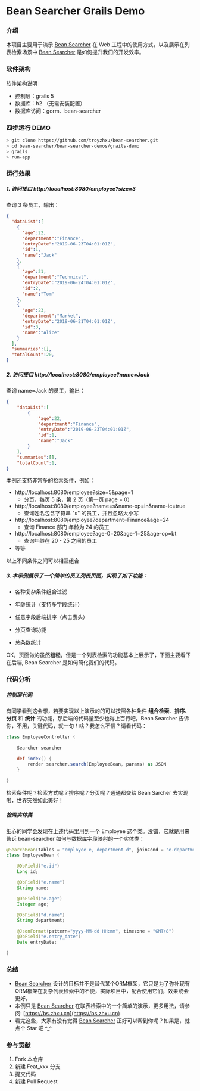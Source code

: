# Bean Searcher Grails Demo

### 介绍

本项目主要用于演示 [Bean Searcher](https://gitee.com/troyzhxu/bean-searcher) 在 Web 工程中的使用方式，以及展示在列表检索场景中 [Bean Searcher](https://gitee.com/troyzhxu/bean-searcher) 是如何提升我们的开发效率。

### 软件架构
软件架构说明

- 控制层：grails 5
- 数据库：h2 （无需安装配置）
- 数据库访问：gorm、bean-searcher

### 四步运行 DEMO

```bash
> git clone https://github.com/troyzhxu/bean-searcher.git
> cd bean-searcher/bean-searcher-demos/grails-demo
> grails
> run-app
```

### 运行效果

##### 1. 访问接口 http://localhost:8080/employee?size=3
查询 3 条员工，输出：

```json
{
  "dataList":[
    {
      "age":22,
      "department":"Finance",
      "entryDate":"2019-06-23T04:01:01Z",
      "id":1,
      "name":"Jack"
    },
    {
      "age":21,
      "department":"Technical",
      "entryDate":"2019-06-24T04:01:01Z",
      "id":2,
      "name":"Tom"
    },
    {
      "age":23,
      "department":"Market",
      "entryDate":"2019-06-21T04:01:01Z",
      "id":3,
      "name":"Alice"
    }
  ],
  "summaries":[],
  "totalCount":20,
}
```

##### 2. 访问接口 http://localhost:8080/employee?name=Jack

查询 name=Jack 的员工，输出：

```json
{
    "dataList":[
        {
            "age":22,
            "department":"Finance",
            "entryDate":"2019-06-23T04:01:01Z",
            "id":1,
            "name":"Jack"
        }
    ],
    "summaries":[],
    "totalCount":1,
}
```

本例还支持非常多的检索条件，例如：

* http://localhost:8080/employee?size=5&page=1
  - 分页，每页 5 条，第 2 页（第一页 page = 0）
* http://localhost:8080/employee?name=s&name-op=in&name-ic=true
  - 查询姓名包含字符串 "s" 的员工，并且忽略大小写
* http://localhost:8080/employee?department=Finance&age=24
  - 查询 Finance 部门 年龄为 24 的员工
* http://localhost:8080/employee?age-0=20&age-1=25&age-op=bt
  - 查询年龄在 20 - 25 之间的员工
* 等等

以上不同条件之间可以相互组合

##### 3. 本示例展示了一个简单的员工列表页面，实现了如下功能：

* 各种复杂条件组合过滤

* 年龄统计（支持多字段统计）

* 任意字段后端排序（点击表头）

* 分页查询功能

* 总条数统计

OK，页面做的虽然粗糙，但是一个列表检索的功能基本上展示了，下面主要看下在后端, Bean Searcher 是如何简化我们的代码。

### 代码分析

##### 控制层代码

有同学看到这会想，若要实现以上演示的的可以按照各种条件 **组合检索**、**排序**、**分页** 和 **统计** 的功能，那后端的代码量至少也得上百行吧。Bean Searcher 告诉你，不用，关键代码，就一句！啥？我怎么不信？请看代码：

```groovy
class EmployeeController {

    Searcher searcher

    def index() {
        render searcher.search(EmployeeBean, params) as JSON
    }

}
```

检索条件呢？检索方式呢？排序呢？分页呢？通通都交给 Bean Sarcher 去实现啦，世界突然如此美好！

##### 检索实体类

细心的同学会发现在上述代码里用到一个 Employee 这个类。没错，它就是用来告诉 bean-searcher 如何与数据库字段映射的一个实体类：

```java
@SearchBean(tables = "employee e, department d", joinCond = "e.department_id = d.id")
class EmployeeBean {

    @DbField("e.id")
    Long id;

    @DbField("e.name")
    String name;

    @DbField("e.age")
    Integer age;

    @DbField("d.name")
    String department;

    @JsonFormat(pattern="yyyy-MM-dd HH:mm", timezone = "GMT+8")
    @DbField("e.entry_date")
    Date entryDate;

}
```

### 总结

- [Bean Searcher](https://gitee.com/troyzhxu/bean-searcher) 设计的目标并不是替代某个ORM框架，它只是为了弥补现有ORM框架在复杂列表检索中的不便，实际项目中，配合使用它们，效果或会更好。
- 本例只是 [Bean Searcher](https://gitee.com/troyzhxu/bean-searcher) 在联表检索中的一个简单的演示，更多用法，请参阅: [https://bs.zhxu.cn](https://bs.zhxu.cn)
- 看完这些，大家有没有觉得 [Bean Searcher](https://gitee.com/troyzhxu/bean-searcher) 正好可以帮到你呢？如果是，就点个 Star 吧 ^_^

### 参与贡献

1. Fork 本仓库
2. 新建 Feat_xxx 分支
3. 提交代码
4. 新建 Pull Request
